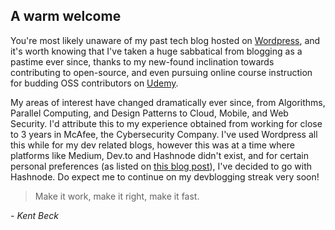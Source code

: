 ## A warm welcome

You're most likely unaware of my past tech blog hosted on  [Wordpress](https://siddharths2710.wordpress.com),  and it's worth knowing that I've taken a huge sabbatical from blogging as a pastime ever since, thanks to my new-found inclination towards contributing to open-source, and even pursuing online course instruction for budding OSS contributors on  [Udemy](https://bit.ly/oss-contribution-course). 

My areas of interest have changed dramatically ever since, from Algorithms, Parallel Computing, and Design Patterns to Cloud, Mobile, and Web Security. I'd attribute this to my experience obtained from working for close to 3 years in McAfee, the Cybersecurity Company. I've used Wordpress all this while for my dev related blogs, however this was at a time where platforms like Medium, Dev.to and Hashnode didn't exist, and for certain personal preferences (as listed on  [this blog post](https://siddharths2710.wordpress.com/2021/06/01/moving-over-to-hashnode/)), I've decided to go with Hashnode. Do expect me to continue on my devblogging streak very soon!


> Make it work, make it right, make it fast. 

 *- Kent Beck*